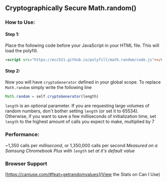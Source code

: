 ## Cryptographically Secure Math.random()

### How to Use:

#### Step 1:
Place the following code before your JavaScript in your HTML file. This will load the polyfill.
```html
<script src="https://ecc521.github.io/polyfill/math.random/code.js"></script>
```


#### Step 2:
Now you will have `cryptoGenerator` defined in your global scope.
To replace `Math.random` simply write the following line
```javascript
Math.random = self.cryptoGenerator(length)
```
  
`length` is an optional parameter. 
If you are requesting large volumes of random numbers, don't bother setting `length` (or set it to 65534).
Otherwise, if you want to save a few milliseconds of initialization time, set `length` to the highest amount of calls you expect to make, multiplied by 7




### Performance:
~1,350 calls per *millisecond*, or 1,350,000 calls per second
*Measured on a Samsung Chromebook Plus with `length` set at it's default value*


### Browser Support
[https://caniuse.com/#feat=getrandomvalues](View the Stats on Can I Use)
